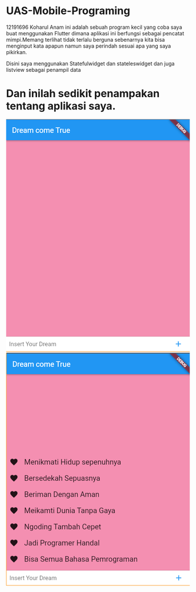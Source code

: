 # UAS-Mobile-Programing
12191696 Koharul Anam
ini adalah sebuah program kecil yang coba saya buat menggunakan Flutter dimana aplikasi ini berfungsi sebagai pencatat mimpi.Memang terlihat tidak terlalu berguna sebenarnya kita bisa menginput kata apapun namun saya perindah sesuai apa yang saya pikirkan.

Disini saya menggunakan Statefulwidget dan stateleswidget dan juga listview sebagai penampil data
# Dan inilah sedikit penampakan tentang aplikasi saya.

![](1.png)
![](2.png)
